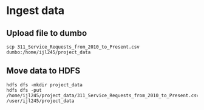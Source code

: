 # Ingest data
## Upload file to dumbo

```
scp 311_Service_Requests_from_2010_to_Present.csv dumbo:/home/ijl245/project_data
```

## Move data to HDFS

```
hdfs dfs -mkdir project_data
hdfs dfs -put /home/ijl245/project_data/311_Service_Requests_from_2010_to_Present.csv /user/ijl245/project_data
```
